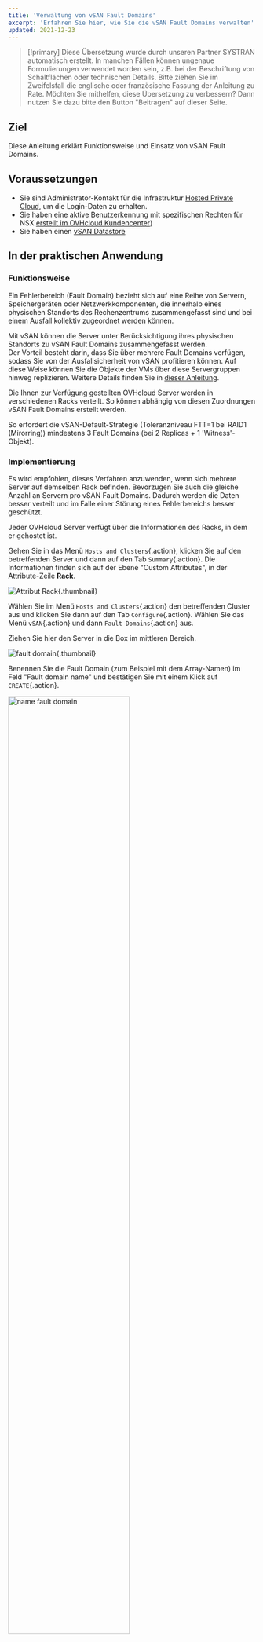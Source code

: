 ```yaml
---
title: 'Verwaltung von vSAN Fault Domains'
excerpt: 'Erfahren Sie hier, wie Sie die vSAN Fault Domains verwalten'
updated: 2021-12-23
---
```


> [!primary]
> Diese Übersetzung wurde durch unseren Partner SYSTRAN automatisch erstellt. In manchen Fällen können ungenaue Formulierungen verwendet worden sein, z.B. bei der Beschriftung von Schaltflächen oder technischen Details. Bitte ziehen Sie im Zweifelsfall die englische oder französische Fassung der Anleitung zu Rate. Möchten Sie mithelfen, diese Übersetzung zu verbessern? Dann nutzen Sie dazu bitte den Button "Beitragen" auf dieser Seite.
>

## Ziel

Diese Anleitung erklärt Funktionsweise und Einsatz von vSAN Fault Domains.

## Voraussetzungen

- Sie sind Administrator-Kontakt für die Infrastruktur [Hosted Private Cloud](https://www.ovhcloud.com/de/enterprise/products/hosted-private-cloud/), um die Login-Daten zu erhalten.
- Sie haben eine aktive Benutzerkennung mit spezifischen Rechten für NSX [erstellt im OVHcloud Kundencenter](https://www.ovh.com/auth/?action=gotomanager&from=https://www.ovh.de/&ovhSubsidiary=de))
- Sie haben einen [vSAN Datastore](vmware_vsan1.)

## In der praktischen Anwendung

### Funktionsweise

Ein Fehlerbereich (Fault Domain) bezieht sich auf eine Reihe von Servern, Speichergeräten oder Netzwerkkomponenten, die innerhalb eines physischen Standorts des Rechenzentrums zusammengefasst sind und bei einem Ausfall kollektiv zugeordnet werden können.

Mit vSAN können die Server unter Berücksichtigung ihres physischen Standorts zu vSAN Fault Domains zusammengefasst werden.<br>
Der Vorteil besteht darin, dass Sie über mehrere Fault Domains verfügen, sodass Sie von der Ausfallsicherheit von vSAN profitieren können. Auf diese Weise können Sie die Objekte der VMs über diese Servergruppen hinweg replizieren. Weitere Details finden Sie in [dieser Anleitung](https://core.vmware.com/resource/vmware-vsan-design-guide#sec8-sub3).

Die Ihnen zur Verfügung gestellten OVHcloud Server werden in verschiedenen Racks verteilt. So können abhängig von diesen Zuordnungen vSAN Fault Domains erstellt werden.

So erfordert die vSAN-Default-Strategie (Toleranzniveau FTT=1 bei RAID1 (Mirorring)) mindestens 3 Fault Domains (bei 2 Replicas + 1 'Witness'-Objekt).

### Implementierung

Es wird empfohlen, dieses Verfahren anzuwenden, wenn sich mehrere Server auf demselben Rack befinden. Bevorzugen Sie auch die gleiche Anzahl an Servern pro vSAN Fault Domains. Dadurch werden die Daten besser verteilt und im Falle einer Störung eines Fehlerbereichs besser geschützt.

Jeder OVHcloud Server verfügt über die Informationen des Racks, in dem er gehostet ist.

Gehen Sie in das Menü `Hosts and Clusters`{.action}, klicken Sie auf den betreffenden Server und dann auf den Tab `Summary`{.action}. Die Informationen finden sich auf der Ebene "Custom Attributes", in der Attribute-Zeile **Rack**.

![Attribut Rack](01.png){.thumbnail}

Wählen Sie im Menü `Hosts and Clusters`{.action} den betreffenden Cluster aus und klicken Sie dann auf den Tab `Configure`{.action}. Wählen Sie das Menü `vSAN`{.action} und dann `Fault Domains`{.action} aus.

Ziehen Sie hier den Server in die Box im mittleren Bereich.

![fault domain](02.png){.thumbnail}

Benennen Sie die Fault Domain (zum Beispiel mit dem Array-Namen) im Feld "Fault domain name" und bestätigen Sie mit einem Klick auf `CREATE`{.action}.

<img src="https://raw.githubusercontent.com/ovh/docs/develop/pages/hosted_private_cloud/hosted_private_cloud_powered_by_vmware/vmware_vsan_fault_domain/images/03.png" alt="name fault domain" class="thumbnail" width="70%" height="70%">

Sie können den Fortschritt des Erstellungstasks im Fenster `Recent Tasks`{.action} verfolgen.

![fault domain task](04.png){.thumbnail}

Wiederholen Sie diese Operation für jedes Array.

![Fault Domains hinzufügen](05.png){.thumbnail}

Fügen Sie bei Bedarf einen Server in einer bestehenden Fault Domain hinzu, indem Sie ihn verschieben, und bestätigen Sie mit einem Klick auf `MOVE`{.action}.

<img src="https://raw.githubusercontent.com/ovh/docs/develop/pages/hosted_private_cloud/hosted_private_cloud_powered_by_vmware/vmware_vsan_fault_domain/images/06.png" alt="Server" class="thumbnail" width="70%" height="70%">

Informationen zum verwendeten, verfügbaren und absoluten Speicherplatz werden über der Fault Domain angezeigt.

<img src="https://raw.githubusercontent.com/ovh/docs/develop/pages/hosted_private_cloud/hosted_private_cloud_powered_by_vmware/vmware_vsan_fault_domain/images/07.png" alt="fault domain" class="thumbnail" width="60%" height="60%">

Der vSAN-Cluster verfügt nun über Datenresilienz mittels Fault Domains.

## Weiterführende Informationen

Für den Austausch mit unserer User Community gehen Sie auf <https://community.ovh.com/en/>.
